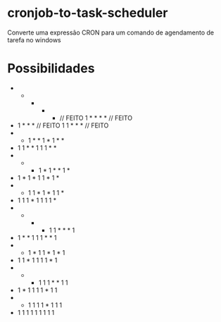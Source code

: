 # cronjob-to-task-scheduler
Converte uma expressão CRON para um comando de agendamento de tarefa no windows

# Possibilidades

* * * * * // FEITO
1 * * * * // FEITO
* 1 * * * // FEITO
1 1 * * * // FEITO
* * 1 * * 
1 * 1 * *
* 1 1 * *
1 1 1 * *
* * * 1 *
1 * * 1 *
* 1 * 1 *
1 1 * 1 *
* * 1 1 *
1 * 1 1 *
* 1 1 1 *
1 1 1 1 *
* * * * 1
1 * * * 1
* 1 * * 1
1 1 * * 1
* * 1 * 1
1 * 1 * 1
* 1 1 * 1
1 1 1 * 1
* * * 1 1
1 * * 1 1
* 1 * 1 1
1 1 * 1 1
* * 1 1 1
1 * 1 1 1
* 1 1 1 1
1 1 1 1 1
